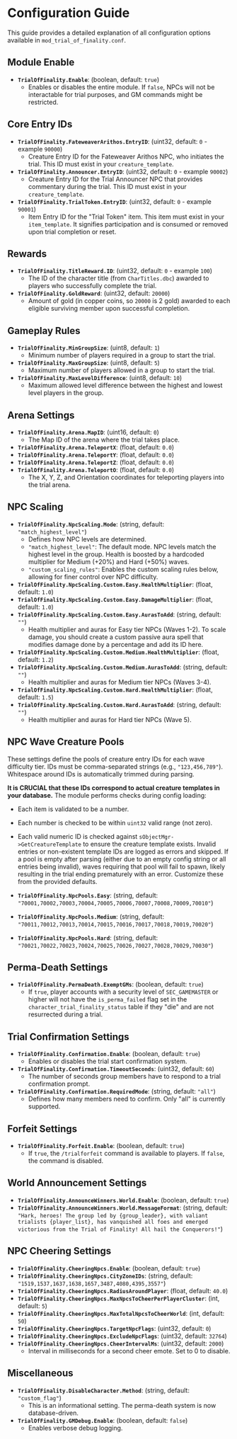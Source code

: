 # Configuration Guide

This guide provides a detailed explanation of all configuration options available in `mod_trial_of_finality.conf`.

## Module Enable
*   **`TrialOfFinality.Enable`**: (boolean, default: `true`)
    *   Enables or disables the entire module. If `false`, NPCs will not be interactable for trial purposes, and GM commands might be restricted.

## Core Entry IDs
*   **`TrialOfFinality.FateweaverArithos.EntryID`**: (uint32, default: `0` - example `90000`)
    *   Creature Entry ID for the Fateweaver Arithos NPC, who initiates the trial. This ID must exist in your `creature_template`.
*   **`TrialOfFinality.Announcer.EntryID`**: (uint32, default: `0` - example `90002`)
    *   Creature Entry ID for the Trial Announcer NPC that provides commentary during the trial. This ID must exist in your `creature_template`.
*   **`TrialOfFinality.TrialToken.EntryID`**: (uint32, default: `0` - example `90001`)
    *   Item Entry ID for the "Trial Token" item. This item must exist in your `item_template`. It signifies participation and is consumed or removed upon trial completion or reset.

## Rewards
*   **`TrialOfFinality.TitleReward.ID`**: (uint32, default: `0` - example `100`)
    *   The ID of the character title (from `CharTitles.dbc`) awarded to players who successfully complete the trial.
*   **`TrialOfFinality.GoldReward`**: (uint32, default: `20000`)
    *   Amount of gold (in copper coins, so `20000` is 2 gold) awarded to each eligible surviving member upon successful completion.

## Gameplay Rules
*   **`TrialOfFinality.MinGroupSize`**: (uint8, default: `1`)
    *   Minimum number of players required in a group to start the trial.
*   **`TrialOfFinality.MaxGroupSize`**: (uint8, default: `5`)
    *   Maximum number of players allowed in a group to start the trial.
*   **`TrialOfFinality.MaxLevelDifference`**: (uint8, default: `10`)
    *   Maximum allowed level difference between the highest and lowest level players in the group.

## Arena Settings
*   **`TrialOfFinality.Arena.MapID`**: (uint16, default: `0`)
    *   The Map ID of the arena where the trial takes place.
*   **`TrialOfFinality.Arena.TeleportX`**: (float, default: `0.0`)
*   **`TrialOfFinality.Arena.TeleportY`**: (float, default: `0.0`)
*   **`TrialOfFinality.Arena.TeleportZ`**: (float, default: `0.0`)
*   **`TrialOfFinality.Arena.TeleportO`**: (float, default: `0.0`)
    *   The X, Y, Z, and Orientation coordinates for teleporting players into the trial arena.

## NPC Scaling
*   **`TrialOfFinality.NpcScaling.Mode`**: (string, default: `"match_highest_level"`)
    *   Defines how NPC levels are determined.
    *   `"match_highest_level"`: The default mode. NPC levels match the highest level in the group. Health is boosted by a hardcoded multiplier for Medium (+20%) and Hard (+50%) waves.
    *   `"custom_scaling_rules"`: Enables the custom scaling rules below, allowing for finer control over NPC difficulty.
*   **`TrialOfFinality.NpcScaling.Custom.Easy.HealthMultiplier`**: (float, default: `1.0`)
*   **`TrialOfFinality.NpcScaling.Custom.Easy.DamageMultiplier`**: (float, default: `1.0`)
*   **`TrialOfFinality.NpcScaling.Custom.Easy.AurasToAdd`**: (string, default: `""`)
    *   Health multiplier and auras for Easy tier NPCs (Waves 1-2). To scale damage, you should create a custom passive aura spell that modifies damage done by a percentage and add its ID here.
*   **`TrialOfFinality.NpcScaling.Custom.Medium.HealthMultiplier`**: (float, default: `1.2`)
*   **`TrialOfFinality.NpcScaling.Custom.Medium.AurasToAdd`**: (string, default: `""`)
    *   Health multiplier and auras for Medium tier NPCs (Waves 3-4).
*   **`TrialOfFinality.NpcScaling.Custom.Hard.HealthMultiplier`**: (float, default: `1.5`)
*   **`TrialOfFinality.NpcScaling.Custom.Hard.AurasToAdd`**: (string, default: `""`)
    *   Health multiplier and auras for Hard tier NPCs (Wave 5).

## NPC Wave Creature Pools
These settings define the pools of creature entry IDs for each wave difficulty tier. IDs must be comma-separated strings (e.g., `"123,456,789"`). Whitespace around IDs is automatically trimmed during parsing.

**It is CRUCIAL that these IDs correspond to actual creature templates in your database.** The module performs checks during config loading:
*   Each item is validated to be a number.
*   Each number is checked to be within `uint32` valid range (not zero).
*   Each valid numeric ID is checked against `sObjectMgr->GetCreatureTemplate` to ensure the creature template exists.
Invalid entries or non-existent template IDs are logged as errors and skipped. If a pool is empty after parsing (either due to an empty config string or all entries being invalid), waves requiring that pool will fail to spawn, likely resulting in the trial ending prematurely with an error. Customize these from the provided defaults.

*   **`TrialOfFinality.NpcPools.Easy`**: (string, default: `"70001,70002,70003,70004,70005,70006,70007,70008,70009,70010"`)
*   **`TrialOfFinality.NpcPools.Medium`**: (string, default: `"70011,70012,70013,70014,70015,70016,70017,70018,70019,70020"`)
*   **`TrialOfFinality.NpcPools.Hard`**: (string, default: `"70021,70022,70023,70024,70025,70026,70027,70028,70029,70030"`)

## Perma-Death Settings
*   **`TrialOfFinality.PermaDeath.ExemptGMs`**: (boolean, default: `true`)
    *   If `true`, player accounts with a security level of `SEC_GAMEMASTER` or higher will not have the `is_perma_failed` flag set in the `character_trial_finality_status` table if they "die" and are not resurrected during a trial.

## Trial Confirmation Settings
*   **`TrialOfFinality.Confirmation.Enable`**: (boolean, default: `true`)
    *   Enables or disables the trial start confirmation system.
*   **`TrialOfFinality.Confirmation.TimeoutSeconds`**: (uint32, default: `60`)
    *   The number of seconds group members have to respond to a trial confirmation prompt.
*   **`TrialOfFinality.Confirmation.RequiredMode`**: (string, default: `"all"`)
    *   Defines how many members need to confirm. Only "all" is currently supported.

## Forfeit Settings
*   **`TrialOfFinality.Forfeit.Enable`**: (boolean, default: `true`)
    *   If `true`, the `/trialforfeit` command is available to players. If `false`, the command is disabled.

## World Announcement Settings
*   **`TrialOfFinality.AnnounceWinners.World.Enable`**: (boolean, default: `true`)
*   **`TrialOfFinality.AnnounceWinners.World.MessageFormat`**: (string, default: `"Hark, heroes! The group led by {group_leader}, with valiant trialists {player_list}, has vanquished all foes and emerged victorious from the Trial of Finality! All hail the Conquerors!"`)

## NPC Cheering Settings
*   **`TrialOfFinality.CheeringNpcs.Enable`**: (boolean, default: `true`)
*   **`TrialOfFinality.CheeringNpcs.CityZoneIDs`**: (string, default: `"1519,1537,1637,1638,1657,3487,4080,4395,3557"`)
*   **`TrialOfFinality.CheeringNpcs.RadiusAroundPlayer`**: (float, default: `40.0`)
*   **`TrialOfFinality.CheeringNpcs.MaxNpcsToCheerPerPlayerCluster`**: (int, default: `5`)
*   **`TrialOfFinality.CheeringNpcs.MaxTotalNpcsToCheerWorld`**: (int, default: `50`)
*   **`TrialOfFinality.CheeringNpcs.TargetNpcFlags`**: (uint32, default: `0`)
*   **`TrialOfFinality.CheeringNpcs.ExcludeNpcFlags`**: (uint32, default: `32764`)
*   **`TrialOfFinality.CheeringNpcs.CheerIntervalMs`**: (uint32, default: `2000`)
    *   Interval in milliseconds for a second cheer emote. Set to 0 to disable.

## Miscellaneous
*   **`TrialOfFinality.DisableCharacter.Method`**: (string, default: `"custom_flag"`)
    *   This is an informational setting. The perma-death system is now database-driven.
*   **`TrialOfFinality.GMDebug.Enable`**: (boolean, default: `false`)
    *   Enables verbose debug logging.
